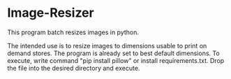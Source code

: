# Image-Resizer
This program batch resizes images in python.

The intended use is to resize images to dimensions usable to print on demand stores.
The program is already set to best default dimensions.
To execute, write command "pip install pillow" or install requirements.txt.
Drop the file into the desired directory and execute.
